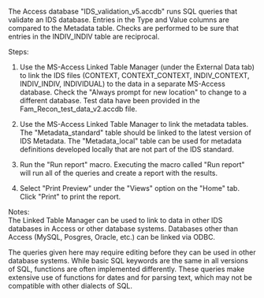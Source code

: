 The Access database "IDS_validation_v5.accdb" runs SQL queries that validate an IDS database.  Entries in the Type and Value columns are compared to the Metadata table.  Checks are performed to be sure that entries in the INDIV_INDIV table are reciprocal.    
   
Steps:
1. Use the MS-Access Linked Table Manager (under the External Data tab) to link the IDS files (CONTEXT, CONTEXT_CONTEXT, INDIV_CONTEXT, INDIV_INDIV, INDIVIDUAL) to the data in a separate MS-Access database. Check the "Always prompt for new location" to change to a different database.  Test data have been provided in the Fam_Recon_test_data_v2.accdb file.     
        
2. Use the MS-Access Linked Table Manager to link the metadata tables.     
The "Metadata_standard" table should be linked to the latest version of IDS Metadata.   The "Metadata_local" table can be used for metadata definitions developed locally that are not part of the IDS standard. 
       
3. Run the "Run report" macro.  Executing the macro called "Run report" will run all of the queries and create a report with the results.    
   
4. Select "Print Preview" under the "Views" option on the "Home" tab.  Click "Print" to print the report.   
         
Notes:      
The Linked Table Manager can be used to link to data in other IDS databases in Access or other database systems.   Databases other than Access (MySQL, Posgres, Oracle, etc.) can be linked via ODBC.   
   
The queries given here may require editing before they can be used in other database systems.  While basic SQL keywords are the same in all versions of SQL, functions are often implemented differently.  These queries make extensive use of functions for dates and for parsing text, which may not be compatible with other dialects of SQL.    
